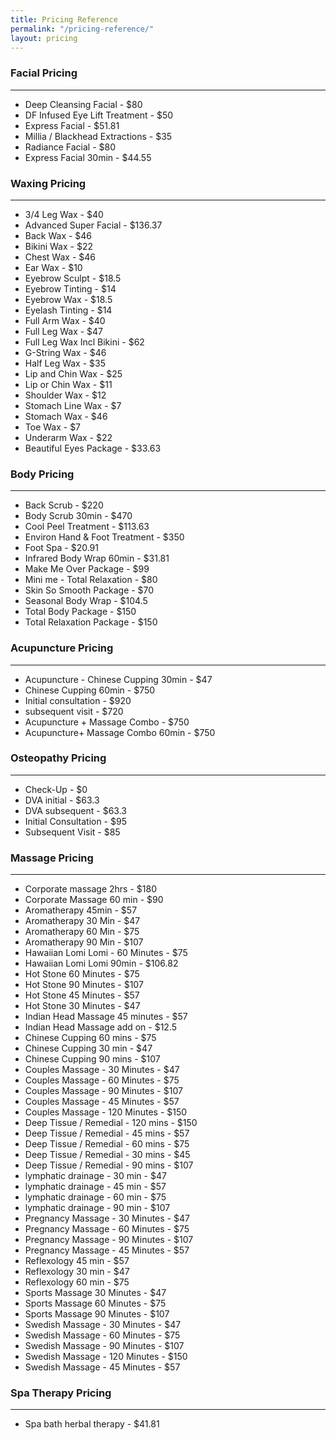 ```yaml
---
title: Pricing Reference
permalink: "/pricing-reference/"
layout: pricing
---
```

### Facial Pricing
----

* Deep Cleansing Facial - $80
* DF Infused Eye Lift Treatment - $50
* Express Facial - $51.81
* Millia / Blackhead Extractions - $35
* Radiance Facial - $80
* Express Facial 30min - $44.55

### Waxing Pricing
----

* 3/4 Leg Wax - $40
* Advanced Super Facial - $136.37
* Back Wax - $46
* Bikini Wax - $22
* Chest Wax - $46
* Ear Wax - $10
* Eyebrow Sculpt - $18.5
* Eyebrow Tinting - $14
* Eyebrow Wax - $18.5
* Eyelash Tinting - $14
* Full Arm Wax - $40
* Full Leg Wax - $47
* Full Leg Wax Incl Bikini - $62
* G-String Wax - $46
* Half Leg Wax - $35
* Lip and Chin Wax - $25
* Lip or Chin Wax - $11
* Shoulder Wax - $12
* Stomach Line Wax - $7
* Stomach Wax - $46
* Toe Wax - $7
* Underarm Wax - $22
* Beautiful Eyes Package - $33.63

### Body Pricing
----

* Back Scrub - $220
* Body Scrub 30min - $470
* Cool Peel Treatment - $113.63
* Environ Hand & Foot Treatment - $350
* Foot Spa - $20.91
* Infrared Body Wrap 60min - $31.81
* Make Me Over Package - $99
* Mini me - Total Relaxation - $80
* Skin So Smooth Package - $70
* Seasonal Body Wrap - $104.5
* Total Body Package - $150
* Total Relaxation Package - $150

### Acupuncture Pricing
----

* Acupuncture - Chinese Cupping 30min - $47
* Chinese Cupping 60min - $750
* Initial consultation - $920
* subsequent visit - $720
* Acupuncture + Massage Combo - $750
* Acupuncture+ Massage Combo 60min - $750

### Osteopathy Pricing
----

* Check-Up - $0
* DVA initial - $63.3
* DVA subsequent - $63.3
* Initial Consultation - $95
* Subsequent Visit - $85

### Massage Pricing
----

* Corporate massage 2hrs - $180
* Corporate Massage 60 min - $90
* Aromatherapy 45min - $57
* Aromatherapy 30 Min - $47
* Aromatherapy 60 Min - $75
* Aromatherapy 90 Min - $107
* Hawaiian Lomi Lomi - 60 Minutes - $75
* Hawaiian Lomi Lomi 90min - $106.82
* Hot Stone 60 Minutes - $75
* Hot Stone 90 Minutes - $107
* Hot Stone 45 Minutes - $57
* Hot Stone 30 Minutes - $47
* Indian Head Massage 45 minutes - $57
* Indian Head Massage add on - $12.5
* Chinese Cupping 60 mins - $75
* Chinese Cupping 30 min - $47
* Chinese Cupping 90 mins - $107
* Couples Massage - 30 Minutes - $47
* Couples Massage - 60 Minutes - $75
* Couples Massage - 90 Minutes - $107
* Couples Massage - 45 Minutes - $57
* Couples Massage - 120 Minutes - $150
* Deep Tissue / Remedial - 120 mins - $150
* Deep Tissue / Remedial - 45 mins - $57
* Deep Tissue / Remedial - 60 mins - $75
* Deep Tissue / Remedial - 30 mins - $45
* Deep Tissue / Remedial - 90 mins - $107
* lymphatic drainage - 30 min - $47
* lymphatic drainage - 45 min - $57
* lymphatic drainage - 60 min - $75
* lymphatic drainage - 90 min - $107
* Pregnancy Massage - 30 Minutes - $47
* Pregnancy Massage - 60 Minutes - $75
* Pregnancy Massage - 90 Minutes - $107
* Pregnancy Massage - 45 Minutes - $57
* Reflexology 45 min - $57
* Reflexology 30 min - $47
* Reflexology 60 min - $75
* Sports Massage 30 Minutes - $47
* Sports Massage 60 Minutes - $75
* Sports Massage 90 Minutes - $107
* Swedish Massage - 30 Minutes - $47
* Swedish Massage - 60 Minutes - $75
* Swedish Massage - 90 Minutes - $107
* Swedish Massage - 120 Minutes - $150
* Swedish Massage - 45 Minutes - $57

### Spa Therapy Pricing
----
* Spa bath herbal therapy - $41.81

